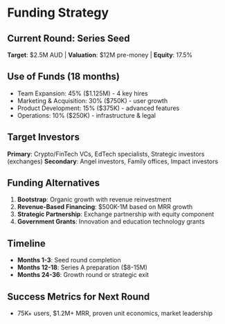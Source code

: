 # Funding Strategy

## Current Round: Series Seed
**Target**: $2.5M AUD | **Valuation**: $12M pre-money | **Equity**: 17.5%

## Use of Funds (18 months)
- Team Expansion: 45% ($1.125M) - 4 key hires
- Marketing & Acquisition: 30% ($750K) - user growth
- Product Development: 15% ($375K) - advanced features  
- Operations: 10% ($250K) - infrastructure & legal

## Target Investors
**Primary**: Crypto/FinTech VCs, EdTech specialists, Strategic investors (exchanges)
**Secondary**: Angel investors, Family offices, Impact investors

## Funding Alternatives
1. **Bootstrap**: Organic growth with revenue reinvestment
2. **Revenue-Based Financing**: $500K-1M based on MRR growth
3. **Strategic Partnership**: Exchange partnership with equity component
4. **Government Grants**: Innovation and education technology grants

## Timeline
- **Months 1-3**: Seed round completion
- **Months 12-18**: Series A preparation ($8-15M)
- **Months 24-36**: Growth round or strategic exit

## Success Metrics for Next Round
- 75K+ users, $1.2M+ MRR, proven unit economics, market leadership